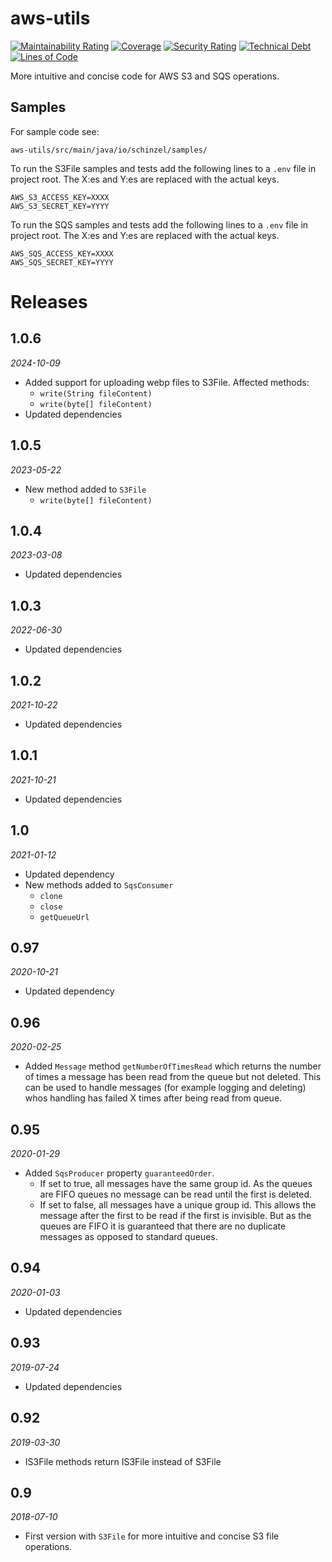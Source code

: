 # aws-utils
[![Maintainability Rating](https://sonarcloud.io/api/project_badges/measure?project=Schinzel_aws-utils&metric=sqale_rating)](https://sonarcloud.io/dashboard?id=Schinzel_aws-utils)
[![Coverage](https://sonarcloud.io/api/project_badges/measure?project=Schinzel_aws-utils&metric=coverage)](https://sonarcloud.io/dashboard?id=Schinzel_aws-utils)
[![Security Rating](https://sonarcloud.io/api/project_badges/measure?project=Schinzel_aws-utils&metric=security_rating)](https://sonarcloud.io/dashboard?id=Schinzel_aws-utils)
[![Technical Debt](https://sonarcloud.io/api/project_badges/measure?project=Schinzel_aws-utils&metric=sqale_index)](https://sonarcloud.io/dashboard?id=Schinzel_aws-utils)
[![Lines of Code](https://sonarcloud.io/api/project_badges/measure?project=Schinzel_aws-utils&metric=ncloc)](https://sonarcloud.io/dashboard?id=Schinzel_aws-utils)

More intuitive and concise code for AWS S3 and SQS operations.

## Samples

For sample code see:

`aws-utils/src/main/java/io/schinzel/samples/`

To run the S3File samples and tests add the following lines to a `.env` file in project root. 
The X:es and Y:es are replaced with the actual keys.

```
AWS_S3_ACCESS_KEY=XXXX
AWS_S3_SECRET_KEY=YYYY
```

To run the SQS samples and tests add the following lines to a `.env` file in project root. 
The X:es and Y:es are replaced with the actual keys.

```
AWS_SQS_ACCESS_KEY=XXXX
AWS_SQS_SECRET_KEY=YYYY
```


# Releases
## 1.0.6
_2024-10-09_
- Added support for uploading webp files to S3File. Affected methods:
  - `write(String fileContent)`
  - `write(byte[] fileContent)`
- Updated dependencies

## 1.0.5
_2023-05-22_
- New method added to `S3File`
    - `write(byte[] fileContent)`

## 1.0.4
_2023-03-08_
- Updated dependencies

## 1.0.3
_2022-06-30_
- Updated dependencies

## 1.0.2
_2021-10-22_
- Updated dependencies

## 1.0.1
_2021-10-21_
- Updated dependencies

## 1.0
_2021-01-12_
- Updated dependency
- New methods added to `SqsConsumer`
    - `clone`
    - `close`
    - `getQueueUrl`

## 0.97
_2020-10-21_
- Updated dependency

## 0.96
_2020-02-25_
- Added `Message` method `getNumberOfTimesRead` which returns the number of times a message has been read from the queue but not deleted. This can be used to handle messages (for example logging and deleting) whos handling has failed X times after being read from queue.

## 0.95
_2020-01-29_
- Added `SqsProducer` property `guaranteedOrder`. 
    - If set to true, all messages have the same group id. As the queues are FIFO queues no message can be read until the first is deleted. 
    - If set to false, all messages have a unique group id. This allows the message after the first to be read if the first is invisible. But as the queues are FIFO it is guaranteed that there are no duplicate messages as opposed to standard queues. 

## 0.94
_2020-01-03_
- Updated dependencies

## 0.93
_2019-07-24_
- Updated dependencies

## 0.92
_2019-03-30_
- IS3File methods return IS3File instead of S3File

## 0.9
_2018-07-10_
- First version with `S3File` for more intuitive and concise S3 file operations.